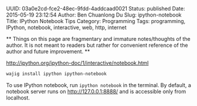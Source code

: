 UUID: 03a0e2cd-fce2-48ec-9fdd-4addcaad0021
Status: published
Date: 2015-05-19 23:12:54
Author: Ben Chuanlong Du
Slug: ipython-notebook
Title: IPython Notebook Tips
Category: Programming
Tags: programming, IPython, notebook, interactive, web, http, internet 

**
Things on this page are
fragmentary and immature notes/thoughts of the author.
It is not meant to readers
but rather for convenient reference of the author and future improvement.
**

<http://ipython.org/ipython-doc/1/interactive/notebook.html>

```bash
wajig install ipython ipython-notebook
```
To use IPython notebook,
run `ipython notebook` in the terminal.
By default, 
a notebook server runs on <http://127.0.0.1:8888/> and is accessible only from localhost.
